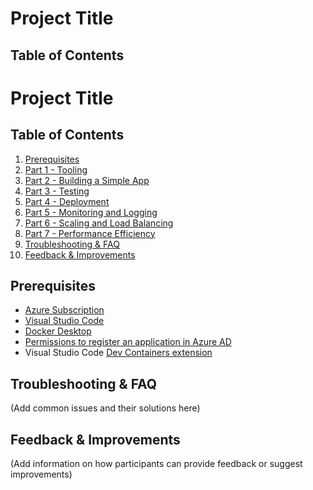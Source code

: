 # Project Title

## Table of Contents

# Project Title

## Table of Contents

1. [Prerequisites](#prerequisites)
2. [Part 1 - Tooling](part1-tooling/README.md)
3. [Part 2 - Building a Simple App](part2-building-a-simple-app/README.md)
4. [Part 3 - Testing](part3-testing/README.md)
5. [Part 4 - Deployment](part4-deployment/README.md)
6. [Part 5 - Monitoring and Logging](part5-monitoring-and-logging/README.md)
7. [Part 6 - Scaling and Load Balancing](part6-scaling-and-load-balancing/README.md)
8. [Part 7 - Performance Efficiency](part7-performance-efficiency/README.md)
9. [Troubleshooting & FAQ](#troubleshooting--faq)
10. [Feedback & Improvements](#feedback--improvements)

## Prerequisites

- [Azure Subscription](https://azure.microsoft.com/pricing/member-offers/msdn-benefits-details/)
- [Visual Studio Code](https://code.visualstudio.com/)
- [Docker Desktop](https://www.docker.com/get-started/)
- [Permissions to register an application in Azure AD](https://learn.microsoft.com/azure/active-directory/develop/quickstart-register-app)
- Visual Studio Code [Dev Containers extension](https://marketplace.visualstudio.com/items?itemName=ms-vscode-remote.remote-containers)

## Troubleshooting & FAQ

(Add common issues and their solutions here)

## Feedback & Improvements

(Add information on how participants can provide feedback or suggest improvements)